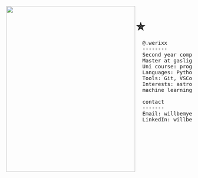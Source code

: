 <img align="left" width="350" height="450" src="https://github.com/user-attachments/assets/4333501f-e07b-4bec-8606-c2248f08e72b" />

# ✮
<pre>
  @.werixx
  --------
  Second year compsci student
  Master at gaslighting myself into liking my degree
  Uni course: programming, algorithms and ml
  Languages: Python, C, C#, Java, Html, Css
  Tools: Git, VSCode, Vim, Jupyter Notebooks, ArduinoIDE
  Interests: astronomy, breakbeat music,
  machine learning & electronics
  
  contact
  -------
  Email: willbemyemail@gmail.com
  LinkedIn: willbelinked.someday

</pre>









